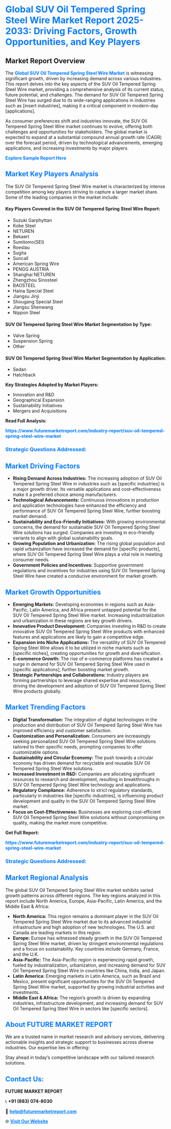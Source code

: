 <h1 style="color: #007BFF;">Global SUV Oil Tempered Spring Steel Wire Market Report 2025-2033: Driving Factors, Growth Opportunities, and Key Players</h1>

<section id="overview">
<h2>Market Report Overview</h2>
<p>The <a href="https://www.futuremarketreport.com/industry-report/suv-oil-tempered-spring-steel-wire-market" style="color: #007BFF; text-decoration: none;"><strong>Global SUV Oil Tempered Spring Steel Wire Market</strong></a> is witnessing significant growth, driven by increasing demand across various industries. This report delves into the key aspects of the SUV Oil Tempered Spring Steel Wire market, providing a comprehensive analysis of its current status, future potential, and challenges. The demand for SUV Oil Tempered Spring Steel Wire has surged due to its wide-ranging applications in industries such as [insert industries], making it a critical component in modern-day [applications].</p>
<p>As consumer preferences shift and industries innovate, the SUV Oil Tempered Spring Steel Wire market continues to evolve, offering both challenges and opportunities for stakeholders. The global market is expected to expand at a substantial compound annual growth rate (CAGR) over the forecast period, driven by technological advancements, emerging applications, and increasing investments by major players.</p>
</section>

<section id="overview">
<p><a href="https://www.futuremarketreport.com/request-sample/reportId=36409" style="color: #007BFF; text-decoration: none;"><strong>Explore Sample Report Here</strong></a></p>
</section>

<section id="key-players">
<h2 style="color: #007BFF;">Market Key Players Analysis</h2>
<p>The SUV Oil Tempered Spring Steel Wire market is characterized by intense competition among key players striving to capture a larger market share. Some of the leading companies in the market include:</p>
<h4>Key Players Covered in the SUV Oil Tempered Spring Steel Wire Report:</h4>
<ul><li>Suzuki Garphyttan</li><li>Kobe Steel</li><li>NETUREN</li><li>Bekaert</li><li>Sumitomo(SEI)</li><li>Roeslau</li><li>Sugita</li><li>Suncall</li><li>American Spring Wire</li><li>PENGG AUSTRIA</li><li>Shanghai NETUREN</li><li>Zhengzhou Sinosteel</li><li>BAOSTEEL</li><li>Haina Special Steel</li><li>Jiangsu Jinji</li><li>Shougang Special Steel</li><li>Jiangsu Shenwang</li><li>Nippon Steel</li></ul>
<h4>SUV Oil Tempered Spring Steel Wire Market Segmentation by Type:</h4>
<ul><li>Valve Spring</li><li>Suspension Spring</li><li>Other</li></ul>

<h4>SUV Oil Tempered Spring Steel Wire Market Segmentation by Application:</h4>
<ul><li>Sedan</li><li>Hatchback</li></ul>
<p><strong>Key Strategies Adopted by Market Players:</strong></p>
<ul>
<li>Innovation and R&D</li>
<li>Geographical Expansion</li>
<li>Sustainability Initiatives</li>
<li>Mergers and Acquisitions</li>
</ul>
</section>

<section>
<p><strong>Read Full Analysis: </strong></p><a href="https://www.futuremarketreport.com/industry-report/suv-oil-tempered-spring-steel-wire-market" style="color: #007BFF; text-decoration: none;"><strong>https://www.futuremarketreport.com/industry-report/suv-oil-tempered-spring-steel-wire-market</strong></a>
<h3 style="color: #007BFF;">Strategic Questions Addressed:</h3>
</section>

<section id="driving-factors">
<h2 style="color: #007BFF;">Market Driving Factors</h2>
<ul>
<li><strong>Rising Demand Across Industries:</strong> The increasing adoption of SUV Oil Tempered Spring Steel Wire in industries such as [specific industries] is a major growth driver. Its versatile applications and cost-effectiveness make it a preferred choice among manufacturers.</li>
<li><strong>Technological Advancements:</strong> Continuous innovations in production and application technologies have enhanced the efficiency and performance of SUV Oil Tempered Spring Steel Wire, further boosting market demand.</li>
<li><strong>Sustainability and Eco-Friendly Initiatives:</strong> With growing environmental concerns, the demand for sustainable SUV Oil Tempered Spring Steel Wire solutions has surged. Companies are investing in eco-friendly variants to align with global sustainability goals.</li>
<li><strong>Growing Population and Urbanization:</strong> The rising global population and rapid urbanization have increased the demand for [specific products], where SUV Oil Tempered Spring Steel Wire plays a vital role in meeting consumer needs.</li>
<li><strong>Government Policies and Incentives:</strong> Supportive government regulations and incentives for industries using SUV Oil Tempered Spring Steel Wire have created a conducive environment for market growth.</li>
</ul>
</section>

<section id="growth-opportunities">
<h2 style="color: #007BFF;">Market Growth Opportunities</h2>
<ul>
<li><strong>Emerging Markets:</strong> Developing economies in regions such as Asia-Pacific, Latin America, and Africa present untapped potential for the SUV Oil Tempered Spring Steel Wire market. Increasing industrialization and urbanization in these regions are key growth drivers.</li>
<li><strong>Innovative Product Development:</strong> Companies investing in R&D to create innovative SUV Oil Tempered Spring Steel Wire products with enhanced features and applications are likely to gain a competitive edge.</li>
<li><strong>Expansion into Niche Applications:</strong> The versatility of SUV Oil Tempered Spring Steel Wire allows it to be utilized in niche markets such as [specific niches], creating opportunities for growth and diversification.</li>
<li><strong>E-commerce Growth:</strong> The rise of e-commerce platforms has created a surge in demand for SUV Oil Tempered Spring Steel Wire used in [specific applications], further boosting market growth.</li>
<li><strong>Strategic Partnerships and Collaborations:</strong> Industry players are forming partnerships to leverage shared expertise and resources, driving the development and adoption of SUV Oil Tempered Spring Steel Wire products globally.</li>
</ul>
</section>

<section id="trending-factors">
<h2 style="color: #007BFF;">Market Trending Factors</h2>
<ul>
<li><strong>Digital Transformation:</strong> The integration of digital technologies in the production and distribution of SUV Oil Tempered Spring Steel Wire has improved efficiency and customer satisfaction.</li>
<li><strong>Customization and Personalization:</strong> Consumers are increasingly seeking personalized SUV Oil Tempered Spring Steel Wire solutions tailored to their specific needs, prompting companies to offer customizable options.</li>
<li><strong>Sustainability and Circular Economy:</strong> The push towards a circular economy has driven demand for recyclable and reusable SUV Oil Tempered Spring Steel Wire solutions.</li>
<li><strong>Increased Investment in R&D:</strong> Companies are allocating significant resources to research and development, resulting in breakthroughs in SUV Oil Tempered Spring Steel Wire technology and applications.</li>
<li><strong>Regulatory Compliance:</strong> Adherence to strict regulatory standards, particularly in industries like [specific industries], is influencing product development and quality in the SUV Oil Tempered Spring Steel Wire market.</li>
<li><strong>Focus on Cost-Effectiveness:</strong> Businesses are exploring cost-efficient SUV Oil Tempered Spring Steel Wire solutions without compromising on quality, making the market more competitive.</li>
</ul>
</section>

<section>
<p><strong>Get Full Report: </strong></p><a href="https://www.futuremarketreport.com/industry-report/suv-oil-tempered-spring-steel-wire-market" style="color: #007BFF; text-decoration: none;"><strong>https://www.futuremarketreport.com/industry-report/suv-oil-tempered-spring-steel-wire-market</strong></a>
<h3 style="color: #007BFF;">Strategic Questions Addressed:</h3>
</section>


<section id="regional-analysis">
<h2 style="color: #007BFF;">Market Regional Analysis</h2>
<p>The global SUV Oil Tempered Spring Steel Wire market exhibits varied growth patterns across different regions. The key regions analyzed in this report include North America, Europe, Asia-Pacific, Latin America, and the Middle East & Africa:</p>
<ul>
<li><strong>North America:</strong> This region remains a dominant player in the SUV Oil Tempered Spring Steel Wire market due to its advanced industrial infrastructure and high adoption of new technologies. The U.S. and Canada are leading markets in this region.</li>
<li><strong>Europe:</strong> Europe has witnessed steady growth in the SUV Oil Tempered Spring Steel Wire market, driven by stringent environmental regulations and a focus on sustainability. Key countries include Germany, France, and the U.K.</li>
<li><strong>Asia-Pacific:</strong> The Asia-Pacific region is experiencing rapid growth, fueled by industrialization, urbanization, and increasing demand for SUV Oil Tempered Spring Steel Wire in countries like China, India, and Japan.</li>
<li><strong>Latin America:</strong> Emerging markets in Latin America, such as Brazil and Mexico, present significant opportunities for the SUV Oil Tempered Spring Steel Wire market, supported by growing industrial activities and investments.</li>
<li><strong>Middle East & Africa:</strong> The region’s growth is driven by expanding industries, infrastructure development, and increasing demand for SUV Oil Tempered Spring Steel Wire in sectors like [specific sectors].</li>
</ul>
</section>

<footer>
<h2 style="color: #007BFF;">About FUTURE MARKET REPORT</h2>
<p>We are a trusted name in market research and advisory services, delivering actionable insights and strategic support to businesses across diverse industries. Our expertise lies in offering:</p>

<p>Stay ahead in today’s competitive landscape with our tailored research solutions.</p>

<h2 style="color: #007BFF;">Contact Us:</h2>
<p><strong>FUTURE MARKET REPORT</strong></p>
<p>📞 <strong>+91 (883) 074-8030</strong></p>
<p>📧 <strong><a href="mailto:help@futuremarketreport.com" style="color: #007BFF;">help@futuremarketreport.com</a></strong></p>
<p>🌐 <strong><a href="https://www.futuremarketreport.com/" style="color: #007BFF;">Visit Our Website</a></strong></p>
</footer>